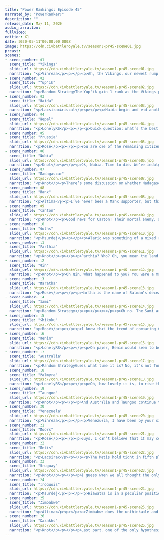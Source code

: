 ```yaml
---
title: "Power Rankings: Episode 45"
narrated_by: "PowerRankers"
description: ""
release_date: May 11, 2020
audio_narration:
fullvideo:
edition: X1
date: 2020-05-11T00:00:00.000Z
image: https://cdn.civbattleroyale.tv/season1-pr45-scene01.jpg
prcast:
scenes:
- scene_number: 01
  scene_title: "Vikings"
  slide_url: https://cdn.civbattleroyale.tv/season1-pr45-scene01.jpg
  narration: "<p>Vihreaa</p><p></p><p>Ah, the Vikings, our newest rump state. I must admit, I found myself forgetting multiple times that the Vikings had land holdings in Greenland, but it appears that they will continue to live on after they lose all of their holdings in Europe, remaining as a small greenland country. In another timeline, this may have been a eulogy, or even a testament to their strength and success, but here we are. Though Ragnar may be bottom of the scoreboard, he will at least be able to watch the royale continue from a city he can call his own.</p>"
- scene_number: 02
  scene_title: "Yup’ik"
  slide_url: https://cdn.civbattleroyale.tv/season1-pr45-scene02.jpg
  narration: "<p>Random StrategyThe Yup'ik gain 1 rank as the Vikings plummet below them. The most interesting thing that happened this part was that one of their spies stole a renaissance-era tech on turn 265, but I don't know which tech it was. The options are Astronomy, Acoustics and Banking since those are the only renaissance-era techs they have the prerequisites for.</p>"
- scene_number: 03
  scene_title: "Haida"
  slide_url: https://cdn.civbattleroyale.tv/season1-pr45-scene03.jpg
  narration: "<p>LacsiraxAriscal</p><p></p><p>Haida begin and end another war with their fellow rumplings the Yup’ik. In one CBRX test, the Haida took out the Yup’ik in 40 turns, one of the most incredible starts I’ve ever seen in an AI game. They had two whole chances to replicate that in the real thing, but both times Koyah turned up mildly inebriated and completely incompetent. As a Haida fan since day one… Riel, please, spike Koyah’s salmon and put them out of their misery.</p>"
- scene_number: 04
  scene_title: "Nepal"
  slide_url: https://cdn.civbattleroyale.tv/season1-pr45-scene04.jpg
  narration: "<p>LonelyRS</p><p></p><p>Quick question: what’s the best way to summarize the state of Nepal since Endgame began? If you said “dissolving in slow motion,” then congratulations, you’re (probably) correct. Nepal’s been doing better here than they had in the final days of the main game, but the difference is hardly noticeable when the situation’s essentially the same in both games. Without the Himalayas to hide behind, Nepal would be long since dead, repurposed into a lovely carpet fit for use at the coronation ceremony of India’s new ruler. Even with the mountains there essentially cutting off the nation from the rest of the world, Taungoo’s still been slowly wearing down Kathmandu. Despite all the praise given to them for how they’ve been handling things, Nepal’s situation is the same as it ever was. The instant an enemy with planes turns against them, they can kiss their hopes of making it to the world war goodbye. Endgame may have been a mercy for Nepal, but it’s nothing more than a small one. All Nepal’s been granted, after all, is a stay of execution.</p>"
- scene_number: 05
  scene_title: "Prussia"
  slide_url: https://cdn.civbattleroyale.tv/season1-pr45-scene05.jpg
  narration: "<p>Rosé</p><p></p><p>You are one of the remaining citizens of Königsberg, and all you see from day to day is warfare. Your once proud city with a population in the millions has been reduced to a couple hundred of scattered people. Eventually, a group of soldiers in black come charging into the city centre claiming victory over the invaders, and for some reason or another, you think it’s safe to head outside, to see your once great city burnt to cinders all around you, almost like a ghost town of sorts. You say “excuse me, sir, are we finally free from the Vikings’ rule?” To which what seems to be the leader of the group says “Yes, but you’re not exactly going to be under PRUSSIAN rule anytime soon.”</p>"
- scene_number: 06
  scene_title: "Nubia"
  slide_url: https://cdn.civbattleroyale.tv/season1-pr45-scene06.jpg
  narration: "<p>Knot</p><p></p><p>Ok, Nubia. Time to die. We’ve indulged your existence as a civ just slightly above a rump long enough. The ship has long since sailed on you being able to affect the game, came back into port for endgame, then left again leaving you in the dust. You had your chance to do something relevant, and what few cities you have left would be much better used by civs that stand any chance against the blue horde in the east. Good Game Nubia. Get on the sub.</p>"
- scene_number: 07
  scene_title: "Madagascar"
  slide_url: https://cdn.civbattleroyale.tv/season1-pr45-scene07.jpg
  narration: "<p>Knot</p><p>There’s some discussion on whether Madagascar or Nubia is more screwed. Normally being an island civ would keep Madagascar safe from the civs on the continent for quite a while, except Zimbabwe has one of the most effective navies on the cylinder, so much so it took cities from Australia. Yeah, if Zimbabwe even looks at Madagascar, they are toast. Luckily, thanks to the actual war that Zimbabwe is having with Nubia, The power rankers have spoken and decided that Madagascar is in a slightly better position. Their reward is an existence of fear hoping that Zimbabwe never looks their way. Good job guys!</p>"
- scene_number: 08
  scene_title: "Manx"
  slide_url: https://cdn.civbattleroyale.tv/season1-pr45-scene08.jpg
  narration: "<p>Altima</p><p>I’ve never been a Manx supporter, but this has been a hard part to watch- after valiantly fighting the current, history seems poised to repeat itself upon the Manx, as they have both successfully bunted a power out of Scotland only to be runt’d by a stronger, oranger-er power out of nowhere. They haven’t even taken the northern Moorish cities, the one front they should have had the edge. I doubt we’re in F territory, but we’re definitely saying goodbye to Manx relevance as a European power.</p>"
- scene_number: 09
  scene_title: "Canton"
  slide_url: https://cdn.civbattleroyale.tv/season1-pr45-scene09.jpg
  narration: "<p>Knot</p><p>Good news for Canton! Their mortal enemy, and presumed cause of death, the Qin, have been kicked off the continent! The bad news is that their new neighbors are the Kazakhs who are about ten times scarier. Canton better start being friends with the Kazakhs quickly, but if they continue to stay out of trouble, they might outlive their former “Rival.”</p>"
- scene_number: 10
  scene_title: "Goths"
  slide_url: https://cdn.civbattleroyale.tv/season1-pr45-scene10.jpg
  narration: "<p>Msurdej</p><p></p><p>Alaric was something of a mixed result this part. On one hand, they gave away Gothiscandza to Benin, in a move that would make even Maria from Mk 2 go ‘WTF?”. But on the other hand, they managed to grab Koingsberg, the former Prussian capital. With their only current war being against the Vikings, it’s a possibility that Alaric can take Hebedy off the floundering Ragnar. But even then, The Goths have little to no chance of dealing with the constantly expanding Kazakhs, who could steamroll through the Goths in a matter of turns.</p>"
- scene_number: 11
  scene_title: "Parthia"
  slide_url: https://cdn.civbattleroyale.tv/season1-pr45-scene11.jpg
  narration: "<p>Knot</p><p></p><p>Parthia? Who? Oh, you mean the land Mithridates is holding onto for the Kazakhs until they want it later. Yeah, if super powers like the Qin are evaporating, why would Parthia have any chance? Parthia continues to climb solely because most of the civs below them are either actively dying, or incredibly likely to die in like two turns. One quick DOW, and I’ll be writing the eulogy for them next part.</p>"
- scene_number: 12
  scene_title: "Qin"
  slide_url: https://cdn.civbattleroyale.tv/season1-pr45-scene12.jpg
  narration: "<p>Knot</p><p>Oh Qin. What happened to you? You were a major threat not two parts ago. You had excellent stats, you were taking advantage of weak neighbors. You had the entirety of India and North Siberia to expand into. The future looked so bright, but instead your future turned out so blue. Literally, as the Kazakhs painted all your mainland cities teal. Now you sit on the island of Japan, hoping and praying that Ablai Khan doesn’t build a navy to finish them off. Where did it go wrong? By all accounts, you did exactly what a top tier civ is supposed to do, the Kazakhs just happened to do it better. Maybe there was nothing you could do. Perhaps the Khan was destined to win in the end. Regardless, you might be able to rebuild, but your days as a major power are over. All you can do now is bide your time until the Kazakhs come to finish you off. Maybe you can at least put up a fight.</p>"
- scene_number: 13
  scene_title: "Maratha"
  slide_url: https://cdn.civbattleroyale.tv/season1-pr45-scene13.jpg
  narration: "<p>Rosé</p><p></p><p>Martha is the name of Batman's deceased mom and Superman's living mom and plays an inportant and equally stupid role in Batman Vs Superman. However, just like Batman Vs Superman, Maratha the civ has performed mediocrely and has contributed nothing exciting or interesting to endgame, with the exception of a couple of spicy memes about them. The thing is Maratha COULD hypothetically have gone on a little last stand awhile ago, slowly taking chunks off of Palmyra and Parthia(see shikoku for reference), but they instead chose to fail an invasion into India and Nepal repeatedly, and had Zimbabwe of all civs cut out a decent chunk of India. Now, Maratha has been reduced to essentially a fence, blocking of expanisons civs who are actively taking names like Zimbabwe and Taungoo. Ironically enough the fence is not even small enough to make fun of, or close to the Kazakhs to say they are doomed, theyre just there, doing nothing as the world around them is set them is on fire, knowing that they could have been something great, just like Batman V Superman</p>"
- scene_number: 14
  scene_title: "Sami"
  slide_url: https://cdn.civbattleroyale.tv/season1-pr45-scene14.jpg
  narration: "<p>Random Strategy</p><p></p><p></p><p>Oh no. The Sami are the next target of the big blue rectangle. They have already lost Romsa while Snaase and Leavdnja are now flipping. And Sami military has dropped below 10k, in particular it is now lower than Parthia's, the Goths' and Canton's military. After seeing what Kazakhstan did to the Qin, a civ that used to have more than twice Sami's military and production, Eadni should be absolutely terrified. They basically need a very fast peace deal if they don't want to lose everything. The fact that the Vikings are about to be exiled to Greenland is not a consolation prize. And nor is the 1 Shetland isle they got from the Manx because the Manx are about to be swallowed up and replaced by the vastly more powerful Moors. Even if the Sami somehow survive the Kazakhs, they'll be squeezed between two more powerful empires with only a few Prussian and Goth cities to expand to which won't be enough. </p><p></p>"
- scene_number: 15
  scene_title: "Shikoku"
  slide_url: https://cdn.civbattleroyale.tv/season1-pr45-scene15.jpg
  narration: "<p>Rosé</p><p></p><p>I know that the trend of comparing CBRX civs to Mk 2 is long gone, however I believe that in the game's current climate that certain comparisons are definitely valid. Shikoku for example, are resemblant of Kimberly within Mk 2, a civ who is actually decent on its own, but entirely overshadowed by the two monstrosities surrounding them. Can Shikoku win the game from here? Most likely no, but they could still pull off some neat little feats of their own. There are two relatively underpowered civ to their south, so they could continue their streak of dominance that they pulled off at the start of endgame before the Kazakhs and Qin ripped apart their empire. The war on Metis might complicate things, sure, but we are just getting into the age where cross-continental naval wars are feasible, so hopefully they peace out sooner than later.</p><p></p>"
- scene_number: 16
  scene_title: "Benin"
  slide_url: https://cdn.civbattleroyale.tv/season1-pr45-scene16.jpg
  narration: "<p>LonelyRS</p><p></p><p>On paper, Benin would seem to be one of the better also-rans in the tourney, with military, effective science, and production numbers solidly within the second tier of powers. In practice, however, Benin lives a rather unenviable life: they’re the meat in the Moorish/Zimbabwean sandwich that at this point encompasses damn near all of Africa, and they’re in the Sahara to boot. They’re doing rather great so far, of course, but it’s more a matter of when they’ll get annexed into some larger empire in a curb-stomp battle rather than if. Still, though, they do seem to be well-suited to delay the fall of the executioner’s axe; If nothing else, the taking of Gothiscandza in a peace deal proved that they’re at least mildly adept at diplomacy. It’s hard to see Benin growing much larger than they already are, however. Between the size of their larger neighbors and the awfulness of their smaller ones, the winning move here may be not to play.</p>"
- scene_number: 17
  scene_title: "Australia"
  slide_url: https://cdn.civbattleroyale.tv/season1-pr45-scene17.jpg
  narration: "<p>Random StrategyGuess what time it is? No, it's not Tonga time, Tonga has just been captured by Venezuela. It's coalition time! Venezuela, Uruguay, Zimbabwe and Taungoo are all joining in to prevent Australia from getting that coveted 2nd place by doing nothing. And this is a pretty serious problem because Australia's navy is not up to task of defending them. Australia favoured going economics at the cost of all the good naval techs - a mistake when you're on an island. To Australia's credit, they did upgrade their navy from the medieval era to the renaissance this part but the problem is that Uruguay upgraded from renaissance to the enlightenment era at the same time, while Zimbabwe has had an enlightenment era the whole time, so they are still at a tech disadvantage. Taungoo is equal to Australia in terms of naval tech but have just gained the numbers and production advantage (mostly due to Australia losing lots of cities). Venezuela’s navy was the weakest of the 4 but it has now left the war; I guess that's still a good thing because it's one less thing to worry about. Still, they have Zimbabwe establishing a foothold and landing ground troops in Western Australia, Taungoo grabbing Indonesia and Uruguay flipping New Zealand and the East Coast of Australia with just a small handful of ships. The Australian navy has been beaten down and is now about the same size as the Goths’ army. It just can't fight large armadas of frigates. This isn't the first time that Australia has managed to claw its way out of a massive coalition against them and it can yet repeat its performance. But one thing for sure is that being coalitioned and having enemy forces land on your shores is not a situation you want to be in.</p>"
- scene_number: 18
  scene_title: "Palmyra"
  slide_url: https://cdn.civbattleroyale.tv/season1-pr45-scene18.jpg
  narration: "<p>LonelyRS</p><p></p><p>Oh, how lovely it is, to rise three spots without having to do anything. Zenobia may be running back her old pre-E strategy of taking no prisoners early then resting on her laurels for all eternity thereafter, yes, and her civ may be arguably the highest-ranked civ on this list whose chances of victory are almost completely shot, and she may have chosen the worst goddamn tech path imaginable, but hey, at least she isn’t Australia! Doing just about nothing and hoping that the weakness of your neighbors will keep you from feeling the consequences may be an abjectly horrible way to go about doing things, yes, but Zenobia’s neighbors are somehow horrible enough to justify her status as a major power despite her simply horrific choices as of late. Unlike pretty much every other civ which does this terribly, Palmyra still has a viable road to victory, with a few lucky aggression rolls and rebalancing of their tech tree all it would take to launch them firmly back in the limelight. But to be able to pull that sort of thing off would be an impressive feat for an AI-led nation which seems quite content to sit around and watch as Zimbabwe and Kazakhstan slowly circle it like sharks around a bloodied surfer. Palmyra can achieve victory from here, yes. Stranger things have happened, after all, and their crop of neighbors still somehow leaves even more to be desired than they do. But if you were to count Zenobia out now, nobody would raise much of a fuss.</p>"
- scene_number: 19
  scene_title: "Taungoo"
  slide_url: https://cdn.civbattleroyale.tv/season1-pr45-scene19.jpg
  narration: "<p>Knot</p><p></p><p>And Australia and Taungoo continue to play musical chairs with each other, as Taungoo comes back out ahead of the green giant. The possible destruction of Australia is the best possible outcome at the moment for the Goo. Before this part, Aussie and Taungoo were fairly evenly matched, so it wasn’t really tenable for the Goo to take more than a few cities off of Australia. Now that the Aussies are besieged on all sides, this is Taungoo’s best chance to finally expand and be a serious contender to win. Unfortunately, it’s also probably their last chance considering their new neighbors to the north.</p>"
- scene_number: 20
  scene_title: "Venezuela"
  slide_url: https://cdn.civbattleroyale.tv/season1-pr45-scene20.jpg
  narration: "<p>Vihreaa</p><p></p><p>Venezuela, I have been by your side since day one. As possibly Venezuela’s biggest fan, creator of their civball, creator of their shitposts, I am proud to say that Venezuela has reached their record highest rank of all time this week, placing seventh in the Power Rankings. Venezuela at first appeared to be stuck between two world powers, Uruguay and the Iroquois, but things may be looking up for them, as they begin expanding into the Pacific. With a weakened Qin and bogged down Australia, Venezuela may find their niche with a Pacific empire.</p>"
- scene_number: 21
  scene_title: "Moors"
  slide_url: https://cdn.civbattleroyale.tv/season1-pr45-scene21.jpg
  narration: "<p>Rosé</p><p></p><p>Guys, I can’t believe that it may come to this, but The Moors might be the last stand against the Kazakhs. I know some of you are thinking “but what about Zimbabwe and the Iroquois they’re a lot stronger than the Moors”, to which I say you’re right, but they are too far to attack. By the time the baby blue blob reaches them, it is likely that the blob will have carpeted nearly all of Asia and likely parts of Europe and North America, being too big to contain. The Moors, however, are actually close enough to the Kazakhs to actually make a stand against them, while not too close, giving them time to build up. The Moors have actually gone to work this part too, making the Manx look like a tool this part and possibly taking the entire British Isles. The Moors actually have a couple of advantages over the Kazakhs too, having an actual navy is the obvious one, so at the very least naval support is possible, along with proper defensive terrain like their many seas, rivers, mountains, etc. that the Moors can use for a proper defense of their homeland. Furthermore, the Moors actually have a significant tech advantage of the Kazakhs, and that will likely only expand when they put their newly captured cites to use. Moors, we’re rooting for you baby.  </p>"
- scene_number: 22
  scene_title: "Metis"
  slide_url: https://cdn.civbattleroyale.tv/season1-pr45-scene22.jpg
  narration: "<p>Lacsirax</p><p></p><p>The Metis hold tight in fifth place. It’s not a surprise that they don’t move in rank this week, given they weren’t mentioned once. Seriously! Haida got called out three times, but the big blue behemoth that devoured them didn’t merit a mention this ep. The real story’s in the stats then, as Riel’s production begins to pull away from Hiawatha (that tends to happen when you found a lot of cities). On the other hand, their effective science is just over half of the Iroquois’ (that also tends to happen when you found a lot of cities). There’s already a huge tech disparity, so don’t expect the minor production edge to hand the continent to Riel any time soon. Still, there are opportunities on other shores - with Qin and Shikoku recently runted, a decent naval buildup could see an unlikely transpacific empire emerge. Hey, naval supremacy isn’t exactly a trait of the Metis, but then it isn’t what you’d expect of Zimbabwe either, you know?</p>"
- scene_number: 23
  scene_title: "Uruguay"
  slide_url: https://cdn.civbattleroyale.tv/season1-pr45-scene23.jpg
  narration: "<p>Knot</p><p></p><p>I guess when we all thought the only possible expansion route for Uruguay was through Venezuela, we should have considered that they would randomly steal cities from Australia with magic ghost powers. Silly us. On a more serious note, the war with Australia could either go very well or very poorly. With the growing problem that is the Kazakhs, Uruguay really needs to focus on bulking up, and eating Venezuela. Throwing resources away on a useless war with Australia could result in them stagnating, and not being able to push through Venezuela before it’s too late. On the flip side, if they do manage to make gains in this war, it could be exactly what they need to push past Venezuela and finish them off. Regardless of what happens, Uruguay needs to break the stalemate soon before other blue nations leave them completely in the dust.</p>"
- scene_number: 24
  scene_title: "Iroquois"
  slide_url: https://cdn.civbattleroyale.tv/season1-pr45-scene24.jpg
  narration: "<p>Msurdej</p><p></p><p>Hiawatha is in a peculiar position. They’re still in third place, but the gap between Iroquois and the other top two civs is growing. Zimbabwe has begun a semi-successful war against Australia, building more of a beachhead in Western Australia. The Kazakhs, well.... They’re the Kazakhs; and they’ve just subsumed most of the Qin. The Iroquois, meanwhile, managed to take a pair of cities from the collapsing Sami. If this keeps up, Hiawatha won’t be able to keep up, and probably surpassed by other civs like Uruguay who keep their gains up.</p>"
- scene_number: 25
  scene_title: "Zimbabwe"
  slide_url: https://cdn.civbattleroyale.tv/season1-pr45-scene25.jpg
  narration: "<p>Altima</p><p></p><p>Zimbabwe does the unthinkable and successfully prosecutes an intercontinental naval war upon Australian, violently breaching the Fortress Continent with the aid of powers north and south of it, and has more forces on the way. However, the war is far from over, and if Mutota looks to take on (or at least not die horribly to) the rising Khan, he needs to win this war faster and harder than his teammates so that he can claim enough of Australia to turn it’s sizable industrial potential to his advantage. </p><p></p><p>He also really needs to finally get around to killing Nubia- seriously, how has he managed to outperform traditional AI naval incompetence to take out Australia, an actual contender, while still failing to take out a three-city nothing state that has never not been in a war that could kill it? Get it together, Mutota, you don’t have the time for this.</p>"
- scene_number: 26
  scene_title: "Kazakhs"
  slide_url: https://cdn.civbattleroyale.tv/season1-pr45-scene26.jpg
  narration: "<p>Knot</p><p></p><p>Last part, one of the only hypothesized ways to possibly stop the Kazakhs happened, where two of their strongest neighbors, the Sami, and the Qin went to war with them. The end result of this is that the continent of Asia can basically be referred to as Kazakhstan now, containing the nation of Kazakhstan, and that’s it. There is absolutely no contest about who’s number 1 right now. They have almost twice the production of Zimbabwe, and 22 more cities than the Metis, and the scariest thing is that they aren’t done with the Sami yet, and haven’t even started on Europe. The game is not over. There’s still time for another power on a different continent to rise, and maybe the Moors can slow the Kazakhs down, but the number of civs who can still win at this point comes down to who could possibly catch up to the Kazakhs? And that list is getting smaller and smaller.</p>"
---
```

